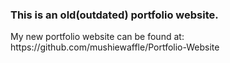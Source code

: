 <h3>This is an old(outdated) portfolio website.</h3>
My new portfolio website can be found at: https://github.com/mushiewaffle/Portfolio-Website
